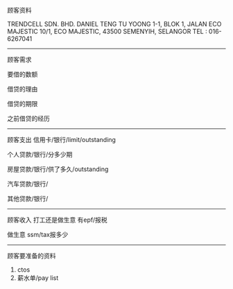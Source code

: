顾客资料

TRENDCELL SDN. BHD. 
DANIEL TENG TU YOONG 1-1, BLOK 1, JALAN ECO MAJESTIC 10/1, ECO MAJESTIC, 43500 SEMENYIH, SELANGOR TEL : 016-6267041

-----------------
顾客需求


要借的数额

借贷的理由

借贷的期限

之前借贷的经历


--------------
顾客支出
信用卡/银行/limit/outstanding


个人贷款/银行/分多少期

房屋贷款/银行/供了多久/outstanding

汽车贷款/银行/


其他贷款/银行/

-----------
顾客收入
打工还是做生意
有epf/报税

做生意 ssm/tax报多少

-------
顾客要准备的资料
1. ctos
2. 薪水单/pay list




